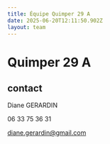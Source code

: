 ```yaml
---
title: Équipe Quimper 29 A
date: 2025-06-20T12:11:50.902Z
layout: team
---
```


# Quimper 29 A



## contact 

Diane GERARDIN

06 33 75 36 31

diane.gerardin@gmail.com

